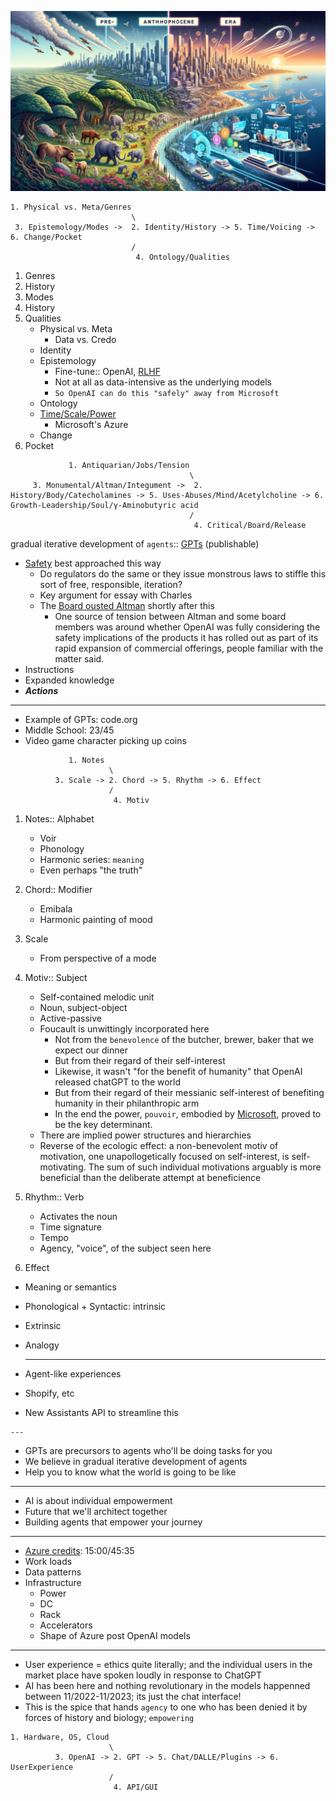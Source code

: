 ![](anthropocene.png)

```
1. Physical vs. Meta/Genres
                           \
 3. Epistemology/Modes ->  2. Identity/History -> 5. Time/Voicing -> 6. Change/Pocket
                           /
                            4. Ontology/Qualities
```

1. Genres
2. History
3. Modes
4. History
5. Qualities
   - Physical vs. Meta
     - Data vs. Credo
   - Identity
   - Epistemology
     - Fine-tune:: OpenAI, [RLHF](https://en.wikipedia.org/wiki/Reinforcement_learning_from_human_feedback)
     - Not at all as data-intensive as the underlying models
     - `So OpenAI can do this "safely" away from Microsoft`
   - Ontology
   - [Time](https://github.com/abikesa/openai/blob/main/anthropocene.png)[/](https://www.youtube.com/watch?v=tY6Y4YjinDg)[Scale](https://www.youtube.com/watch?v=L_Guz73e6fw)[/](https://www.youtube.com/watch?v=NjpNG0CJRMM)[Power](https://www.youtube.com/watch?v=U9mJuUkhUzk)
     - Microsoft's Azure
   - Change
6. Pocket
   
```
             1. Antiquarian/Jobs/Tension
                                        \
     3. Monumental/Altman/Integument ->  2. History/Body/Catecholamines -> 5. Uses-Abuses/Mind/Acetylcholine -> 6. Growth-Leadership/Soul/γ-Aminobutyric acid
                                        /
                                         4. Critical/Board/Release
```
   
   gradual iterative development of `agents`:: [GPTs](https://www.youtube.com/watch?v=U9mJuUkhUzk) (publishable)
   - [Safety](https://www.youtube.com/watch?v=U9mJuUkhUzk) best approached this way
     - Do regulators do the same or they issue monstrous laws to stiffle this sort of free, responsible, iteration?
     - Key argument for essay with Charles
     - The [Board ousted Altman](https://www.wsj.com/tech/sam-altman-departs-open-ai-mira-murati-interim-ceo-41f6d51e) shortly after this
       - One source of tension between Altman and some board members was around whether OpenAI was fully considering the safety implications of the products it has rolled out as part of its rapid expansion of commercial offerings, people familiar with the matter said.
   - Instructions
   - Expanded knowledge
   - ***Actions***
  
   ---

   - Example of GPTs: code.org
   - Middle School: 23/45
   - Video game character picking up coins

```
             1. Notes
                      \
          3. Scale -> 2. Chord -> 5. Rhythm -> 6. Effect
                      /
                       4. Motiv
```

1. Notes:: Alphabet
   - Voir
   - Phonology
   - Harmonic series: `meaning`
   - Even perhaps "the truth"
     
3. Chord:: Modifier
   - Emibala
   - Harmonic painting of mood

5. Scale
   - From perspective of a mode
     
7. Motiv:: Subject
   - Self-contained melodic unit
   - Noun, subject-object
   - Active-passive
   - Foucault is unwittingly incorporated here
     - Not from the `benevolence` of the butcher, brewer, baker that we expect our dinner
     - But from their regard of their self-interest
     - Likewise, it wasn't "for the benefit of humanity" that OpenAI released chatGPT to the world
     - But from their regard of their messianic self-interest of benefiting humanity in their philanthropic arm
     - In the end the power, `pouvoir`, embodied by [Microsoft](https://en.wikipedia.org/wiki/Sam_Altman#Microsoft), proved to be the key determinant.
   - There are implied power structures and hierarchies
   - Reverse of the ecologic effect: a non-benevolent motiv of motivation, one unapollogetically focused on self-interest, is self-motivating. The sum of such individual motivations arguably is more beneficial than the deliberate attempt at beneficience
   
9. Rhythm:: Verb
   - Activates the noun
   - Time signature
   - Tempo
   - Agency, "voice", of the subject seen here
    
11. Effect
   - Meaning or semantics
   - Phonological + Syntactic: intrinsic
   - Extrinsic
   - Analogy


      ---
     
   - Agent-like experiences
   - Shopify, etc
   - New Assistants API to streamline this

    ---

   - GPTs are precursors to agents who'll be doing tasks for you
   - We believe in gradual iterative development of agents
   - Help you to know what the world is going to be like
  
   ---

   - AI is about individual empowerment
   - Future that we'll architect together
   - Building agents that empower your journey

   ---

   - [Azure credits](https://www.youtube.com/watch?v=U9mJuUkhUzk): 15:00/45:35
   - Work loads
   - Data patterns
   - Infrastructure
     - Power
     - DC
     - Rack
     - Accelerators
     - Shape of Azure post OpenAI models
  
   ---

   - User experience = ethics quite literally; and the individual users in the market place have spoken loudly in response to ChatGPT
   - AI has been here and nothing revolutionary in the models happenned between 11/2022-11/2023; its just the chat interface!
   - This is the spice that hands `agency` to one who has been denied it by forces of history and biology; `empowering`

   
```
1. Hardware, OS, Cloud
                      \
          3. OpenAI -> 2. GPT -> 5. Chat/DALLE/Plugins -> 6. UserExperience
                      /
                       4. API/GUI
```
